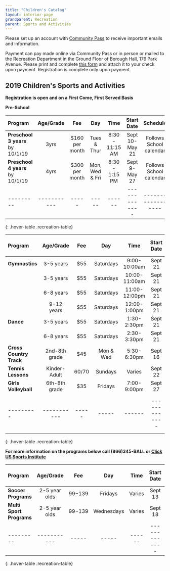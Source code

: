 ```yaml
---
title: "Children's Catalog"
layout: interior-page
grandparent: Recreation
parent: Sports and Activities
---
```

 
Please set up an account with [Community Pass]({{site.data.links.community-pass.href}}) to receive important emails and information. 

Payment can pay made online via Community Pass or in person or mailed to the Recreation Department in the Ground Floor of Borough Hall, 176 Park Avenue.  Please print and complete [this form](https://storage.googleapis.com/static.rutherford-nj.com/recreation/Recreation_ProgramRegistration.pdf) and attach it to your check upon payment. Registration is complete only upon payment.

## 2019 Children's Sports and Activities
**Registration is open and on a First Come, First Served Basis**

**Pre-School**

| Program | Age/Grade | Fee |	Day | Time | Start Date |	Schedule | Location |
|:--------|:---------:|:---:|:---:|:----:|:-------------:|:---------:|:--------:|
| **Preschool 3 years** by 10/1/19 | 3yrs | $160 per month | Tues & Thur | 8:30 - 11:15 AM | Sept 10-May 21 | Follows School calendar | Tamblyn Field Civic Center |
| **Preschool 4 years** by 10/1/19 | 4yrs | $300 per month | Mon, Wed & Fri | 8:30 - 1:15 PM | Sept 9-May 27 | Follows School calendar | Tamblyn Field Civic Center |
|---------|-----------|-----|-----|------|-------------|------------------|-------------------|----------|
{: .hover-table .recreation-table}


| Program | Age/Grade | Fee |	Day | Time | Start Date | End Date | Number of classes | Location |
|:--------|:---------:|:---:|:---:|:--------------:|:-------------:|:-------------:|:-----------------:|:--------:|
| **Gymnastics**| 3-5 years | $55 | Saturdays  | 9:00-10:00am  | Sept 21  |      |  8 | Tamblyn Field Civic Center |
|               | 3-5 years | $55 | Saturdays  | 10:00-11:00am | Sept 21  |      |  8 | Tamblyn Field Civic Center |
|               | 6-8 years | $55 | Saturdays  | 11:00-12:00pm | Sept 21  |      |  8 | Tamblyn Field Civic Center |
|               | 9-12 years | $55 | Saturdays  | 12:00-1:00pm | Sept 21  |      |  8 | Tamblyn Field Civic Center |
| **Dance**| 3-5 years | $55 | Saturdays  | 1:30-2:30pm  | Sept 21  |      |  8 | Tamblyn Field Civic Center |
|          | 6-8 years | $55 | Saturdays  | 2:30-3:30pm  | Sept 21  |      |  8 | Tamblyn Field Civic Center |
| **Cross Country Track**| 2nd-8th grade | $45 | Mon & Wed  | 5:30-6:30pm  | Sept 16  |      |  8 | Tryon/Memorial Field |
| **Tennis Lessons** | Kinder-Adult  | $60/$70 | Sundays | Varies | Sept 22 |      |  6 | Memorial Park Tennis Courts | 
| **Girls Volleyball**| 6th-8th grade | $35 | Fridays  | 7:00-9:00pm  | Sept 27  |      |  6 | Lincoln School |
|---------|-----------|-----|-----|------|-------------|------------------|-------------------|----------|
{: .hover-table .recreation-table}


**For more information on the programs below call (866)345-BALL or [Click US Sports Institute](https://usasportgroup.com/orgs/?oid=219)**

| Program | Age/Grade | Fee |	Day | Time | Start Date |	Number of Classes | Location |
|:--------|:---------:|:---:|:---:|:----:|:-------------:|:---------:|:--------:|
| **Soccer Programs** | 2-5 year olds | $99-$139 | Fridays | Varies | Sept 13 | 7 | Wall Field |
| **Multi Sport Programs** | 2-5 year olds | $99-$139 | Wednesdays | Varies | Sept 18 | 7 | Wall Field |
|---------|-----------|-----|-----|------|-------------|------------------|-------------------|----------|
{: .hover-table .recreation-table}




